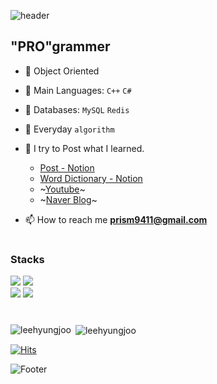
![header](https://capsule-render.vercel.app/api?type=waving&height=120&section=header)
<h2 align="left">"PRO"grammer</h2>

- 🧩 Object Oriented
- 🚀 Main Languages: `C++` `C#`
- 💾 Databases: `MySQL` `Redis`
- 🧠 Everyday `algorithm`
  
- 📝 I try to Post what I learned.
  - [Post - Notion](https://prism9411.notion.site/5b8b3377027f44db8230fb565d7d712a?v=809b8d133f714ff6beb93d4d609d3bd5&pvs=4)
  - [Word Dictionary - Notion](https://prism9411.notion.site/53708fe4bd964cc0a8f5218f0a70e391?v=54118706e45e4d7da6aec5dd0ce80146&pvs=4)
  - ~[Youtube](https://www.youtube.com/@user-jv4ox4sr4v/featured)~
  - ~[Naver Blog](https://blog.naver.com/sj_artist)~

- 📫 How to reach me **prism9411@gmail.com**

  

#

<h3 align="left">Stacks</h3>
<div align=left>
  <img src="https://img.shields.io/badge/c++-00599C?style=for-the-badge&logo=c%2B%2B&logoColor=white">
  <img src="https://img.shields.io/badge/c%23-512BD4?style=for-the-badge&logo=csharp&logoColor=white">
  <br>

  <img src="https://img.shields.io/badge/redis-DC382D?style=for-the-badge&logo=redis&logoColor=white">
  <img src="https://img.shields.io/badge/MySql-4479A1?style=for-the-badge&logo=mysql&logoColor=white">

</div>

#


<p><img align="left" src="https://github-readme-stats.vercel.app/api/top-langs?username=leehyungjoo&show_icons=true&locale=en&layout=compact&theme=tokyonight" alt="leehyungjoo" /></p>



<p>&nbsp;<img align="center" src="https://github-readme-stats.vercel.app/api?username=leehyungjoo&show_icons=true&locale=en" alt="leehyungjoo" /></p>

[![Hits](https://hits.seeyoufarm.com/api/count/incr/badge.svg?url=https%3A%2F%2Fgithub.com%2FLeeHyungJoo&count_bg=%23A6AF32&title_bg=%23555555&icon=&icon_color=%23E7E7E7&title=hits&edge_flat=false)](https://hits.seeyoufarm.com)                

![Footer](https://capsule-render.vercel.app/api?type=waving&height=120&section=footer)

